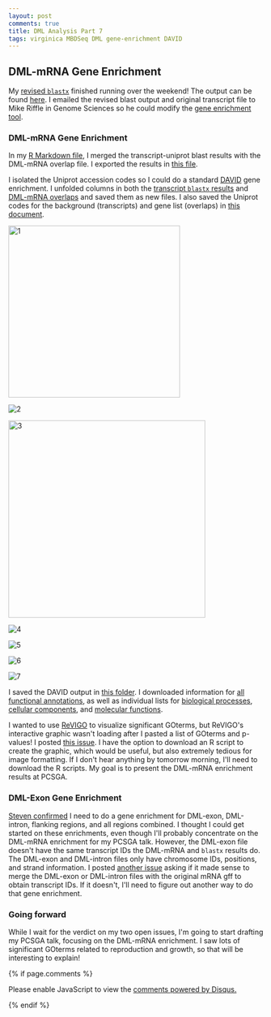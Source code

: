 ```yaml
---
layout: post
comments: true
title: DML Analysis Part 7
tags: virginica MBDSeq DML gene-enrichment DAVID
---
```


## DML-mRNA Gene Enrichment

My [revised `blastx`](https://yaaminiv.github.io/DML-Analysis-Part6/) finished running over the weekend! The output can be found [here](https://github.com/RobertsLab/project-virginica-oa/blob/master/analyses/2018-06-14-Gene-Enrichment-Analysis/2018-09-06-Transcript-Uniprot-blastx.txt). I emailed the revised blast output and original transcript file to Mike Riffle in Genome Sciences so he could modify the [gene enrichment tool](https://meta.yeastrc.org/compgo_yaamini_oyster/pages/goAnalysisForm.jsp).

### DML-mRNA Gene Enrichment

In my [R Markdown file](https://github.com/RobertsLab/project-virginica-oa/blob/master/analyses/2018-06-14-Gene-Enrichment-Analysis/2018-06-14-Gene-Enrichment-Analysis.Rmd), I merged the transcript-uniprot blast results with the DML-mRNA overlap file. I exported the results in [this file](https://github.com/RobertsLab/project-virginica-oa/blob/master/analyses/2018-06-14-Gene-Enrichment-Analysis/2018-09-11-mRNA-DML-Uniprot.csv).

I isolated the Uniprot accession codes so I could do a standard [DAVID](https://david.ncifcrf.gov/summary.jsp) gene enrichment. I unfolded columns in both the [transcript `blastx` results](https://github.com/RobertsLab/project-virginica-oa/blob/master/analyses/2018-06-14-Gene-Enrichment-Analysis/2018-09-11-Transcript-Uniprot-blastx-codeIsolated.txt) and [DML-mRNA overlaps](https://github.com/RobertsLab/project-virginica-oa/blob/master/analyses/2018-06-14-Gene-Enrichment-Analysis/2018-09-11-mRNA-DML-Uniprot-codeIsolated.csv) and saved them as new files. I also saved the Uniprot codes for the background (transcripts) and gene list (overlaps) in [this document](https://github.com/RobertsLab/project-virginica-oa/blob/master/analyses/2018-06-14-Gene-Enrichment-Analysis/2018-09-11-DML-mRNA-Background-GeneList.csv).

<img width="339" alt="1" src="https://user-images.githubusercontent.com/22335838/45392033-5ea26880-b5da-11e8-9965-8b9a4704ca87.png">

![2](https://user-images.githubusercontent.com/22335838/45392034-5ea26880-b5da-11e8-9c34-6a3eec037fe1.png)

<img width="389" alt="3" src="https://user-images.githubusercontent.com/22335838/45392035-5ea26880-b5da-11e8-8f61-79075a807ee7.png">

![4](https://user-images.githubusercontent.com/22335838/45392036-5ea26880-b5da-11e8-978a-a0ebf7a4b156.png)

![5](https://user-images.githubusercontent.com/22335838/45392037-5ea26880-b5da-11e8-93cb-36477a4a54aa.png)

![6](https://user-images.githubusercontent.com/22335838/45392038-5ea26880-b5da-11e8-866b-097b262205c0.png)

![7](https://user-images.githubusercontent.com/22335838/45392039-5ea26880-b5da-11e8-811b-a3c7f7527f5d.png)

I saved the DAVID output in [this folder](https://github.com/RobertsLab/project-virginica-oa/tree/master/analyses/2018-06-14-Gene-Enrichment-Analysis/2018-09-11-DAVID-Output). I downloaded information for [all functional annotations](https://github.com/RobertsLab/project-virginica-oa/blob/master/analyses/2018-06-14-Gene-Enrichment-Analysis/2018-09-11-DAVID-Output/2018-09-11-DML-mRNA-All-Functional-Annotations.txt), as well as individual lists for [biological processes](https://github.com/RobertsLab/project-virginica-oa/blob/master/analyses/2018-06-14-Gene-Enrichment-Analysis/2018-09-11-DAVID-Output/2018-09-11-DML-mRNA-BPGO.txt), [cellular components](https://github.com/RobertsLab/project-virginica-oa/blob/master/analyses/2018-06-14-Gene-Enrichment-Analysis/2018-09-11-DAVID-Output/2018-09-11-DML-mRNA-CCGO.txt), and [molecular functions](https://github.com/RobertsLab/project-virginica-oa/blob/master/analyses/2018-06-14-Gene-Enrichment-Analysis/2018-09-11-DAVID-Output/2018-09-11-DML-mRNA-MFGO.txt).

I wanted to use [ReVIGO]() to visualize significant GOterms, but ReVIGO's interactive graphic wasn't loading after I pasted a list of GOterms and p-values! I posted [this issue](https://github.com/RobertsLab/resources/issues/372). I have the option to download an R script to create the graphic, which would be useful, but also extremely tedious for image formatting. If I don't hear anything by tomorrow morning, I'll need to download the R scripts. My goal is to present the DML-mRNA enrichment results at PCSGA.

### DML-Exon Gene Enrichment

[Steven confirmed](https://github.com/RobertsLab/resources/issues/370) I need to do a gene enrichment for DML-exon, DML-intron, flanking regions, and all regions combined. I thought I could get started on these enrichments, even though I'll probably concentrate on the DML-mRNA enrichment for my PCSGA talk. However, the DML-exon file doesn't have the same transcript IDs the DML-mRNA and `blastx` results do. The DML-exon and DML-intron files only have chromosome IDs, positions, and strand information. I posted [another issue](https://github.com/RobertsLab/resources/issues/371) asking if it made sense to merge the DML-exon or DML-intron files with the original mRNA gff to obtain transcript IDs. If it doesn't, I'll need to figure out another way to do that gene enrichment.

### Going forward

While I wait for the verdict on my two open issues, I'm going to start drafting my PCSGA talk, focusing on the DML-mRNA enrichment. I saw lots of significant GOterms related to reproduction and growth, so that will be interesting to explain!

{% if page.comments %}

<div id="disqus_thread"></div>
<script>

/**
*  RECOMMENDED CONFIGURATION VARIABLES: EDIT AND UNCOMMENT THE SECTION BELOW TO INSERT DYNAMIC VALUES FROM YOUR PLATFORM OR CMS.
*  LEARN WHY DEFINING THESE VARIABLES IS IMPORTANT: https://disqus.com/admin/universalcode/#configuration-variables*/
/*
var disqus_config = function () {
this.page.url = PAGE_URL;  // Replace PAGE_URL with your page's canonical URL variable
this.page.identifier = PAGE_IDENTIFIER; // Replace PAGE_IDENTIFIER with your page's unique identifier variable
};
*/
(function() { // DON'T EDIT BELOW THIS LINE
var d = document, s = d.createElement('script');
s.src = 'https://the-responsible-grad-student.disqus.com/embed.js';
s.setAttribute('data-timestamp', +new Date());
(d.head || d.body).appendChild(s);
})();
</script>
<noscript>Please enable JavaScript to view the <a href="https://disqus.com/?ref_noscript">comments powered by Disqus.</a></noscript>

{% endif %}

<script id="dsq-count-scr" src="//the-responsible-grad-student.disqus.com/count.js" async></script>
